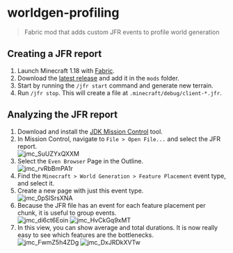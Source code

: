 # worldgen-profiling
> Fabric mod that adds custom JFR events to profile world generation

## Creating a JFR report
1. Launch Minecraft 1.18 with [Fabric](https://fabricmc.net/use/).
2. Download the [latest release](https://github.com/misode/worldgen-profiling/releases) and add it in the `mods` folder.
3. Start by running the `/jfr start` command and generate new terrain.
4. Run `/jfr stop`. This will create a file at `.minecraft/debug/client-*.jfr`.

## Analyzing the JFR report
1. Download and install the [JDK Mission Control](https://adoptopenjdk.net/jmc) tool.
2. In Mission Control, navigate to `File > Open File...` and select the JFR report.  
![jmc_SuUZYxQXXM](https://user-images.githubusercontent.com/17352009/144514425-a71842e1-366c-4678-9465-beaed0a9e3af.png)
3. Select the `Even Browser` Page in the Outline.  
![jmc_rvRbBmPA1r](https://user-images.githubusercontent.com/17352009/144514569-9e50506b-1acf-45c5-aad5-d3427158ce6a.png)
4. Find the `Minecraft > World Generation > Feature Placement` event type, and select it.
5. Create a new page with just this event type.  
![jmc_0pSlSrsXNA](https://user-images.githubusercontent.com/17352009/144514802-ca24340e-84f2-4213-9465-4a8fba4d9cf6.png)
6. Because the JFR file has an event for each feature placement per chunk, it is useful to group events.  
![jmc_di6ct6Eoin](https://user-images.githubusercontent.com/17352009/144514943-a6069315-49ad-4db7-88d7-6f1b10738361.png)
![jmc_HvCkGq9xMT](https://user-images.githubusercontent.com/17352009/144515033-db20ffff-3171-43b1-b979-57164ea2007a.png)
7. In this view, you can show average and total durations. It is now really easy to see which features are the bottlenecks.  
![jmc_FwmZ5h4ZDg](https://user-images.githubusercontent.com/17352009/144515176-afe85862-ecd1-4e36-b5c9-9baf343a230c.png)
![jmc_DxJRDkXVTw](https://user-images.githubusercontent.com/17352009/144515232-91e7f84f-c535-406f-936a-6d0973fefb71.png)
